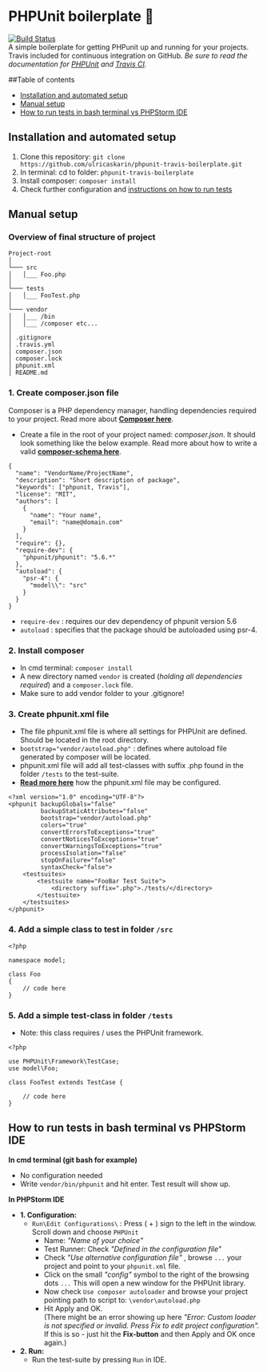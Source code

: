 #  PHPUnit boilerplate :cherries:
[![Build Status](https://travis-ci.org/ulricaskarin/phpunit-travis.svg?branch=master)](https://travis-ci.org/ulricaskarin/phpunit-travis-boilerplate)  
A simple boilerplate for getting PHPunit up and running for your projects. Travis included for continuous integration on GitHub. _Be sure to read the documentation for [PHPUnit](https://phpunit.de/) and [Travis CI](https://travis-ci.org/)._

##Table of contents
* [Installation and automated setup](#installation-and-automated-setup)
* [Manual setup](#manual-setup)
* [How to run tests in bash terminal vs PHPStorm IDE](#how-to-run-tests-in-bash-terminal-vs-phpstorm-ide)

## Installation and automated setup
1. Clone this repository:  ```git clone https://github.com/ulricaskarin/phpunit-travis-boilerplate.git```  
2. In terminal: cd to folder: ```phpunit-travis-boilerplate```  
3. Install composer: ```composer install```  
4. Check further configuration and [instructions on how to run tests](#how-to-run-tests-in-bash-terminal-vs-phpstorm-ide)

## Manual setup
### Overview of final structure of project
```  
Project-root
│
└─── src
│   │___ Foo.php
│  
└─── tests
│   │___ FooTest.php
│  
└─── vendor
│   │___ /bin
│   │___ /composer etc...
│
│ .gitignore
│ .travis.yml
│ composer.json
│ composer.lock
│ phpunit.xml
│ README.md
```

### 1. Create composer.json file
Composer is a PHP dependency manager, handling dependencies required to your project.
Read more about **[Composer here](http://culttt.com/2013/01/07/what-is-php-composer/)**.  
* Create a file in the root of your project named: _composer.json_. It should look something like
 the below example. Read more about how to write a valid **[composer-schema here](https://getcomposer.org/doc/04-schema.md)**.
```  
{
  "name": "VendorName/ProjectName",
  "description": "Short description of package",
  "keywords": ["phpunit, Travis"],
  "license": "MIT",
  "authors": [
    {
      "name": "Your name",
      "email": "name@domain.com"
    }
  ],
  "require": {},
  "require-dev": {
    "phpunit/phpunit": "5.6.*"
  },
  "autoload": {
    "psr-4": {
      "model\\": "src"
    }
  }
}
```
* ```require-dev``` : requires our dev dependency of phpunit version 5.6
* ```autoload``` : specifies that the package should be autoloaded using psr-4.

### 2. Install composer
* In cmd terminal: ```composer install```  
* A new directory named ```vendor``` is created (_holding all dependencies required_) and a ```composer.lock``` file. 
* Make sure to add vendor folder to your .gitignore!

### 3. Create phpunit.xml file
* The file phpunit.xml file is where all settings for PHPUnit are defined. Should be located in the root directory. 
* ```bootstrap="vendor/autoload.php"``` : defines where autoload file generated by composer will be located.
* phpunit.xml file will add all test-classes with suffix .php found in the folder ```/tests``` to the test-suite.
* **[Read more here](https://phpunit.de/manual/current/en/appendixes.configuration.html)** how the phpunit.xml file may be configured.
```
<?xml version="1.0" encoding="UTF-8"?>
<phpunit backupGlobals="false"
         backupStaticAttributes="false"
         bootstrap="vendor/autoload.php"
         colors="true"
         convertErrorsToExceptions="true"
         convertNoticesToExceptions="true"
         convertWarningsToExceptions="true"
         processIsolation="false"
         stopOnFailure="false"
         syntaxCheck="false">
    <testsuites>
        <testsuite name="FooBar Test Suite">
            <directory suffix=".php">./tests/</directory>
        </testsuite>
    </testsuites>
</phpunit>
```

### 4. Add a simple class to test in folder ```/src``` 
```
<?php

namespace model;

class Foo
{
    // code here
}
```

### 5. Add a simple test-class in folder ```/tests```
* Note: this class requires / uses the PHPUnit framework.
```
<?php

use PHPUnit\Framework\TestCase;
use model\Foo;

class FooTest extends TestCase {

    // code here
}
```

## How to run tests in bash terminal vs PHPStorm IDE
**In cmd terminal (git bash for example)**  
* No configuration needed
* Write ```vendor/bin/phpunit``` and hit enter. Test result will show up.

**In PHPStorm IDE**  
* **1. Configuration:**
    * ```Run\Edit Configurations\``` : Press ( + ) sign to the left in the window. Scroll down and choose ```PHPUnit```
        * Name: _"Name of your choice"_
        * Test Runner: Check _"Defined in the configuration file"_
        * Check _"Use alternative configuration file"_  , browse ```...``` your project and point to your ```phpunit.xml``` file.
        * Click on the small _"config"_ symbol to the right of the browsing dots ```...``` This will open a new window for the PHPUnit
        library. 
        * Now check ```Use composer autoloader``` and browse your project pointing path to script to: ```\vendor\autoload.php```
        * Hit Apply and OK.  
        (There might be an error showing up here _"Error: Custom loader is not specified or invalid. Press Fix to edit project configuration"._       
        If this is so - just hit the **Fix-button** and then Apply and OK once again.)  
* **2. Run:**  
    * Run the test-suite by pressing ```Run``` in IDE.


